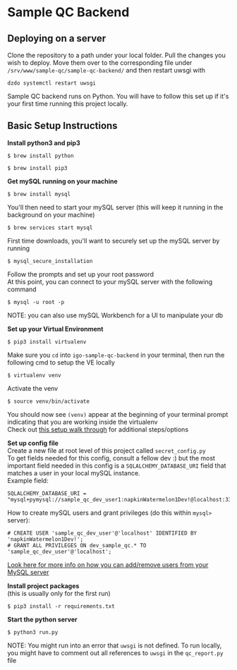 # Sample QC Backend

## Deploying on a server <br>
Clone the repository to a path under your local folder. 
Pull the changes you wish to deploy.
Move them over to the corresponding file under `/srv/www/sample-qc/sample-qc-backend/` and then restart uwsgi with 
```
dzdo systemctl restart uwsgi
```

Sample QC backend runs on Python. You will have to follow this set up if it's your first time running this project locally.

## Basic Setup Instructions <br>

**Install python3 and pip3** <br>
```
$ brew install python
```
```
$ brew install pip3
```

**Get mySQL running on your machine** <br>
```
$ brew install mysql
```
You'll then need to start your mySQL server (this will keep it running in the background on your machine) <br>
```
$ brew services start mysql
```
First time downloads, you'll want to securely set up the mySQL server by running <br>
```
$ mysql_secure_installation
```
Follow the prompts and set up your root password <br>
At this point, you can connect to your mySQL server with the following command <br>
```
$ mysql -u root -p
```
NOTE: you can also use mySQL Workbench for a UI to manipulate your db <br>

**Set up your Virtual Environment** <br>
```
$ pip3 install virtualenv
```
Make sure you `cd` into `igo-sample-qc-backend` in your terminal, then run the following cmd to setup the VE locally <br>
```
$ virtualenv venv
```
Activate the venv <br>
```
$ source venv/bin/activate
```
You should now see `(venv)` appear at the beginning of your terminal prompt indicating that you are working inside the virtualenv <br>
Check out [this setup walk through](https://sourabhbajaj.com/mac-setup/Python/virtualenv.html) for additional steps/options <br>

**Set up config file** <br>
Create a new file at root level of this project called `secret_config.py` <br>
To get fields needed for this config, consult a fellow dev :) but the most important field needed in this config is a `SQLALCHEMY_DATABASE_URI` field that matches a user in your local mySQL instance.<br>
Example field: <br>
```
SQLALCHEMY_DATABASE_URI = "mysql+pymysql://sample_qc_dev_user1:napkinWatermelon1Dev!@localhost:3306/dev_sample_qc"
```

How to create mySQL users and grant privileges (do this within `mysql>` server):
```
# CREATE USER 'sample_qc_dev_user'@'localhost' IDENTIFIED BY 'napkinWatermelon1Dev!';
# GRANT ALL PRIVILEGES ON dev_sample_qc.* TO 'sample_qc_dev_user'@'localhost';
```

[Look here for more info on how you can add/remove users from your MySQL server](https://sebhastian.com/mysql-error-1396/)

**Install project packages**<br>
(this is usually only for the first run) <br>
```
$ pip3 install -r requirements.txt
```

**Start the python server** <br>
```
$ python3 run.py
```
NOTE: You might run into an error that `uwsgi` is not defined. To run locally, you might have to comment out all references to `uwsgi`  in the `qc_report.py` file
